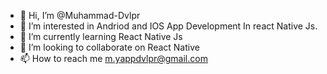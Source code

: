 - 👋 Hi, I’m @Muhammad-Dvlpr
- 👀 I’m interested in Andriod and IOS App Development In react Native Js.
- 🌱 I’m currently learning React Native Js
- 💞️ I’m looking to collaborate on React Native
- 📫 How to reach me m.yappdvlpr@gmail.com


